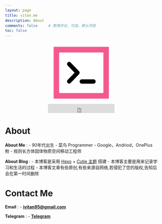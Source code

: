 ```yaml
---
layout: page
title: vitan.me
description: About
comments: false     # 禁用评论，可选，默认开启
toc: false
---
```

<div align=center><img  src="images/vitan.png" width="200px" height="200px"/></div>
<center>
<iframe src="https://ghbtns.com/github-btn.html?user=ivitan&type=follow&count=true&size=large" frameborder="0" scrolling="0" width="220px" height="30px"></iframe>
</center>

# About
**About Me**
:	- 90年代出生
	- 菜鸟 Programmer
	- Google，Andriod，OnePlus 粉
	- 规则长方体固体物质空间移动工程师

**About Blog**
:	- 本博客是采用 [Hexo](https://hexo.io) + [Cutie 主题](https://qutang.github.io/cutie/) 搭建
	- 本博客主要是用来记录学习和生活的过程
	- 本博客文章有些原创,有些来源自网络,若侵犯了您的版权,告知后会在第一时间删除


# Contact Me
**Email**
:	- **<a href="mailto:ivitan95@gmail.com">ivitan95@gmail.com</a>**

**Telegram**
:	- **[Telegram](http://t.me/ivitan)**
